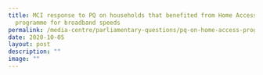 ```yaml
---
title: MCI response to PQ on households that benefited from Home Access 3
  programme for broadband speeds
permalink: /media-centre/parliamentary-questions/pq-on-home-access-programme/
date: 2020-10-05
layout: post
description: ""
image: ""
---
```

